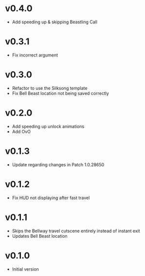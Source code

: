 # v0.4.0

- Add speeding up & skipping Beastling Call

# v0.3.1

- Fix incorrect argument

# v0.3.0

- Refactor to use the Silksong template
- Fix Bell Beast location not being saved correctly

# v0.2.0

- Add speeding up unlock animations
- Add OvO

# v0.1.3

- Update regarding changes in Patch 1.0.28650

# v0.1.2

- Fix HUD not displaying after fast travel

# v0.1.1

- Skips the Bellway travel cutscene entirely instead of instant exit
- Updates Bell Beast location

# v0.1.0

- Initial version
